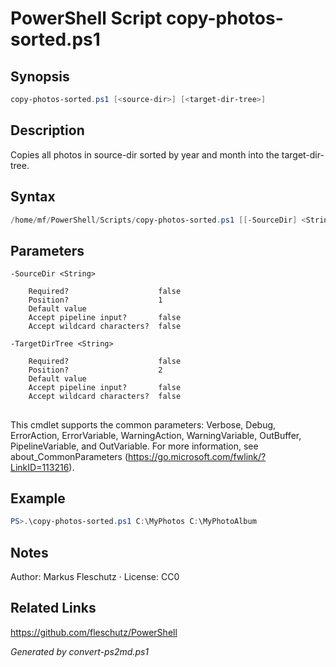 # PowerShell Script copy-photos-sorted.ps1

## Synopsis
```powershell
copy-photos-sorted.ps1 [<source-dir>] [<target-dir-tree>]
```

## Description
Copies all photos in source-dir sorted by year and month into the target-dir-tree.

## Syntax
```powershell
/home/mf/PowerShell/Scripts/copy-photos-sorted.ps1 [[-SourceDir] <String>] [[-TargetDirTree] <String>] [<CommonParameters>]
```

## Parameters

```
-SourceDir <String>
    
    Required?                    false
    Position?                    1
    Default value                
    Accept pipeline input?       false
    Accept wildcard characters?  false
```

```
-TargetDirTree <String>
    
    Required?                    false
    Position?                    2
    Default value                
    Accept pipeline input?       false
    Accept wildcard characters?  false
```
## <CommonParameters>
This cmdlet supports the common parameters: Verbose, Debug, ErrorAction, ErrorVariable, WarningAction, WarningVariable, OutBuffer, PipelineVariable, and OutVariable. For more information, see about_CommonParameters (https://go.microsoft.com/fwlink/?LinkID=113216).

## Example
```powershell
PS>.\copy-photos-sorted.ps1 C:\MyPhotos C:\MyPhotoAlbum
```


## Notes
Author: Markus Fleschutz · License: CC0

## Related Links
https://github.com/fleschutz/PowerShell

*Generated by convert-ps2md.ps1*

